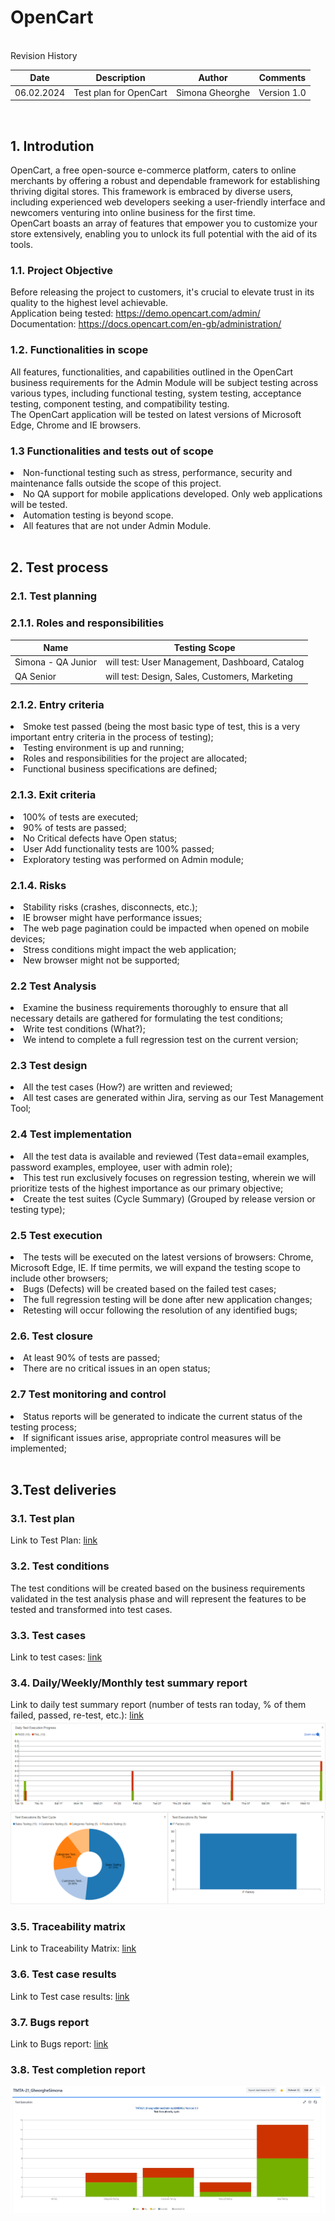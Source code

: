 # OpenCart
<br> 
Revision History 

| Date	    |Description	          |Author	          |Comments     |
|-----------|-----------------------|-----------------|-------------|
|06.02.2024	|Test plan for OpenCart	|Simona Gheorghe 	| Version 1.0 | 

<br>

## 1. Introdution 
<p>OpenCart, a free open-source e-commerce platform, caters to online merchants by offering a robust and dependable framework for establishing thriving digital stores. This framework is embraced by diverse users, including experienced web developers seeking a user-friendly interface and newcomers venturing into online business for the first time. <br>
OpenCart boasts an array of features that empower you to customize your store extensively, enabling you to unlock its full potential with the aid of its tools.</p>

### 1.1.	Project Objective
Before releasing the project to customers, it's crucial to elevate trust in its quality to the highest level achievable. <br>
Application being tested: https://demo.opencart.com/admin/<br>
Documentation: https://docs.opencart.com/en-gb/administration/

### 1.2.	Functionalities in scope
All features, functionalities, and capabilities outlined in the OpenCart business requirements for the Admin Module will be subject testing across various types, including functional testing, system testing, acceptance testing, component testing, and compatibility testing. <br>
The OpenCart application will be tested on latest versions of Microsoft Edge, Chrome and IE browsers. 

### 1.3 Functionalities and tests out of scope<ul>
<li>Non-functional testing such as stress, performance, security and maintenance falls outside the scope of this project.
<li>No QA support for mobile applications developed. Only web applications will be tested.</li>
<li>Automation testing is beyond scope.</li>
<li>All features that are not under Admin Module.</li> </ul>

<br> 

## 2. Test process
### 2.1. Test planning
### 2.1.1. Roles and responsibilities
|Name                |              Testing Scope                               |
|--------------------|----------------------------------------------------------|
|Simona - QA Junior  | 	will test: User Management, Dashboard, Catalog          |
|QA Senior           |	will test: Design, Sales, Customers, Marketing          |

### 2.1.2. Entry criteria <ul>
<li>Smoke test passed (being the most basic type of test, this is a very important entry criteria in the process of testing);</li>
<li>Testing environment is up and running;</li>
<li>Roles and responsibilities for the project are allocated;</li>
<li>Functional business specifications are defined; </li></ul>

### 2.1.3. Exit criteria<ul>
<li>  100% of tests are executed;</li>
<li>90% of tests are passed;</li>
<li>No Critical defects have Open status;</li>
<li>User Add functionality tests are 100% passed;</li>
<li>Exploratory testing was performed on Admin module; </li></ul>

### 2.1.4. Risks<ul>
<li>Stability risks (crashes, disconnects, etc.);</li>
<li>IE browser might have performance issues;</li>
<li>The web page pagination could be impacted when opened on mobile devices;</li>
<li>Stress conditions might impact the web application;</li>
<li>New browser might not be supported;</li></uL>

### 2.2 Test Analysis  <ul>
<li>Examine the business requirements thoroughly to ensure that all necessary details are gathered for formulating the test conditions; </li>
<li>Write test conditions (What?);</li>
<Li>We intend to complete a full regression test on the current version; </Li></ul>

### 2.3 Test design <ul> 
<li>	All the test cases (How?) are written and reviewed; </li>
<li>	All test cases are generated within Jira, serving as our Test Management Tool; </li>

### 2.4 Test implementation <ul> 
<li> All the test data is available and reviewed (Test data=email examples, password examples, employee, user with admin role);</li>
<li>This test run exclusively focuses on regression testing, wherein we will prioritize tests of the highest importance as our primary objective;</li>
<li>Create the test suites (Cycle Summary) (Grouped by release version or testing type);</li>

### 2.5 Test execution <ul>
<li>The tests will be executed on the latest versions of browsers: Chrome, Microsoft Edge, IE. If time permits, we will expand the testing scope to include other browsers; </li>
<li>Bugs (Defects) will be created based on the failed test cases;</li>
<li>The full regression testing will be done after new application changes; </li>
<li>Retesting will occur following the resolution of any identified bugs; </li> </ul>

### 2.6. Test closure <ul>
<li>At least 90% of tests are passed;</li>
<li>There are no critical issues in an open status; </li> </ul>

### 2.7 Test monitoring and control <ul> 
<li>Status reports will be generated to indicate the current status of the testing process;</li>
<li> If significant issues arise, appropriate control measures will be implemented; </li><br>

## 3.Test deliveries 
### 3.1. Test plan

Link to Test Plan: [link](https://github.com/SimonaGheorghe/Jira/blob/main/Test%20Plan%20-%20OpenCart.docx)

### 3.2. Test conditions 
The test conditions will be created based on the business requirements validated in the test analysis phase and will represent the features to be tested and transformed into test cases.

###  3.3. Test cases
Link to test cases: [link](https://github.com/SimonaGheorghe/Jira/blob/main/GheorgheSimonaStefania-Tests-Steps.pdf)

### 3.4. Daily/Weekly/Monthly test summary report
Link to daily test summary report (number of tests ran today, % of them failed, passed, re-test, etc.): [link](https://github.com/SimonaGheorghe/Jira/blob/main/Monthly_summary.pdf)
![monthlysummary](https://github.com/SimonaGheorghe/Jira/blob/main/Monthly_summary%20.png)
![monthlysummary](https://github.com/SimonaGheorghe/Jira/blob/main/Monthly_summary2.png)

### 3.5. Traceability matrix
Link to Traceability Matrix: [link](https://github.com/SimonaGheorghe/Jira/blob/main/Traceability_Matrix.pdf)

### 3.6. Test case results
Link to Test case results:  [link](https://github.com/SimonaGheorghe/Jira/blob/main/GheorgheSimonaStefania-Tests-Execution.pdf)

### 3.7. Bugs report
Link to Bugs report: [link](https://github.com/SimonaGheorghe/Jira/blob/main/GheorgheSimonaStefania-Bugs.pdf)

### 3.8. Test completion report
![Completionreport](https://github.com/SimonaGheorghe/Jira/blob/main/Test_completion_report.jpg)


